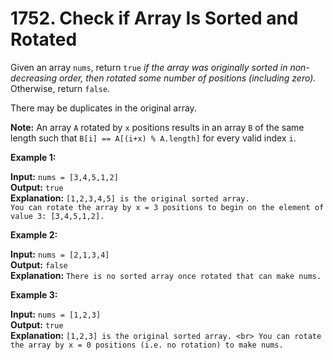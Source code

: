 # 1752. Check if Array Is Sorted and Rotated

Given an array `nums`, return `true` *if the array was originally sorted in non-decreasing order, then rotated some number of positions (including zero).* Otherwise, return `false`.

There may be duplicates in the original array.

**Note:** An array `A` rotated by `x` positions results in an array `B` of the same length such that `B[i] == A[(i+x) % A.length]` for every valid index `i`.

**Example 1:**

**Input:** `nums = [3,4,5,1,2]` <br>
**Output:** `true` <br>
**Explanation:** `[1,2,3,4,5] is the original sorted array.`<br>
`You can rotate the array by x = 3 positions to begin on the element of value 3: [3,4,5,1,2].`

**Example 2:**

**Input:** `nums = [2,1,3,4]` <br>
**Output:** `false` <br>
**Explanation:** `There is no sorted array once rotated that can make nums.`

**Example 3:**

**Input:** `nums = [1,2,3]` <br>
**Output:** `true` <br>
**Explanation:** `[1,2,3] is the original sorted array. <br>
You can rotate the array by x = 0 positions (i.e. no rotation) to make nums.`